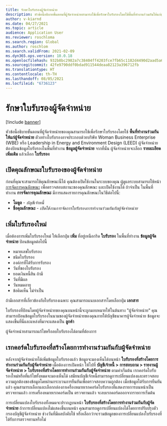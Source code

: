 ```yaml
---
title: รักษาใบรับรองผู้จัดจำหน่าย
description: หัวข้อนี้อธิบายขั้นตอนที่ผู้จัดจำหน่ายสามารถใช้เพื่อรักษาใบรับรองโดยใช้พื้นที่ทำงานร่วมกันให้แก่ผู้จัดจำหน่าย
author: v-kiarnd
ms.date: 04/27/2021
ms.topic: article
audience: Application User
ms.reviewer: roschloma
ms.search.region: Global
ms.author: roschlom
ms.search.validFrom: 2021-02-09
ms.dyn365.ops.version: 10.0.18
ms.openlocfilehash: 932b8bc2982a7c38404ff4203fce7fb65c1182d4490d2aad5a6d78fd809ec768
ms.sourcegitcommit: 42fe9790ddf0bdad911544deaa82123a396712fb
ms.translationtype: HT
ms.contentlocale: th-TH
ms.lasthandoff: 08/05/2021
ms.locfileid: "6736123"
---
```

# <a name="maintain-vendor-certification"></a>รักษาใบรับรองผู้จัดจำหน่าย

[!include [banner](../includes/banner.md)]

หัวข้อนี้อธิบายขั้นตอนที่ผู้จัดจำหน่ายของคุณสามารถใช้เพื่อรักษาใบรับรองโดยใช้ **พื้นที่ทำงานร่วมกันให้แก่ผู้จัดจำหน่าย** ตัวอย่างใบรับรองอาจประกอบด้วยบริษัท Woman Business Enterprise (WBE) หรือ Leadership in Energy and Environment Design (LEED) ผู้จัดจำหน่ายต้องป้อนข้อมูลใบรับรองในพื้นที่ทำงาน **ข้อมูลผู้จัดจำหน่าย** จากที่นั่น ผู้จัดจำหน่ายจะเลือก **รายละเอียดเพิ่มเติม** แล้วเลือก **ใบรับรอง**

## <a name="turn-on-the-vendor-certification-feature"></a>เปิดคุณลักษณะใบรับรองของผู้จัดจำหน่าย

ก่อนที่คุณจะสามารถใช้คุณลักษณะนี้ได้ คุณต้องเปิดใช้งานในระบบของคุณ ผู้ดูแลระบบสามารถใช้หน้า [การจัดการคุณลักษณะ](../../fin-ops-core/fin-ops/get-started/feature-management/feature-management-overview.md) เพื่อตรวจสอบสถานะของคุณลักษณะ และเปิดใช้งานได้ ถ้าจำเป็น ในพื้นที่ทำงาน **การจัดการคุณลักษณะ** มีการแสดงรายการคุณลักษณะในวิธีต่อไปนี้:

- **โมดูล** - *บัญชีเจ้าหนี้*
- **ชื่อคุณลักษณะ** - *เปิดใช้งานการจัดการใบรับรองการทำงานร่วมกันกับผู้จัดจำหน่าย*

## <a name="add-a-new-certification"></a>เพิ่มใบรับรองใหม่

เมื่อต้องการเพิ่มใบรับรองใหม่ ให้เลือกปุ่ม **เพิ่ม** ที่อยู่เหนือกริด **ใบรับรอง** ในพื้นที่ทำงาน **ข้อมูลผู้จัดจำหน่าย** ป้อนข้อมูลต่อไปนี้

- หมายเลขใบรับรอง
- ชนิดใบรับรอง
- องค์กรที่ได้รับการรับรอง
- วันที่ของใบรับรอง
- ยอดเงินหนี้สิน ถ้ามี
- วันที่มีผล
- วันหมดอายุ
- ข้อคิดเห็น ไม่จำเป็น

ถ้ามีเอกสารที่เกี่ยวข้องกับใบรับรองเฉพาะ คุณสามารถแนบเอกสารโดยเลือกปุ่ม **เอกสาร**

ใบรับรองที่ป้อนโดยผู้จัดจำหน่ายของคุณบนหน้านี้จะถูกมอบหมายให้ในต้นทาง "ผู้จัดจำหน่าย" คุณสามารถป้อนข้อมูลใบรับรองในนามของผู้จัดจำหน่ายของคุณภายใต้บัญชีธนาคารผู้จัดจำหน่าย ข้อมูลจะแสดงขึ้นที่นี่และแหล่งที่มาจะแสดงเป็น **ลูกค้า**

ผู้จัดจำหน่ายสามารถแก้ไขหรือลบใบรับรองได้ตามที่ต้องการ

## <a name="vendor-collaboration-generated-certification-records"></a>เรกคอร์ดใบรับรองที่สร้างโดยการทำงานร่วมกันกับผู้จัดจำหน่าย

หลังจากผู้จัดจำหน่ายได้เพิ่มข้อมูลใบรับรองแล้ว ข้อมูลจะมองเห็นได้บนหน้า **ใบรับรองที่สร้างโดยการทำงานร่วมกันกับผู้จัดจำหน่าย** เมื่อต้องการเปิดหน้า ให้ไปที่ **บัญชีเจ้าหนี้ > การสอบถาม > รายงานผู้จัดจำหน่าย > ใบรับรองที่สร้างโดยการทำงานร่วมกันกับผู้จัดจำหน่าย** ตามค่าเริ่มต้น เรกคอร์ดใบรับรองใหม่หรือที่แก้ไขทั้งหมดจะมองเห็นได้ เสมียนบัญชีเจ้าหนี้สามารถดูการเปลี่ยนแปลงและตรวจสอบความถูกต้องของข้อมูลโดยผ่านกระบวนการยืนยันเพื่อตรวจสอบความถูกต้อง เมื่อข้อมูลได้รับการยืนยันแล้ว คุณสามารถเลือกและเลือกกล่องกาเครื่องหมายเรกคอร์ดใบรับรองที่แสดงรายการบนหน้าเป็นตรวจทานแล้ว การเครื่องหมายเรกคอร์ดเป็น ตรวจทานแล้ว จะลบเรกคอร์ดออกจากรายการเริ่มต้น

การเปลี่ยนแปลงใบรับรองทั้งหมดจะปรากฏบนหน้า **ใบรับรองที่สร้างโดยการทำงานร่วมกันกับผู้จัดจำหน่าย** ถ้าการเปลี่ยนแปลงไม่แสดงขึ้นบนหน้า คุณสามารถดูการเปลี่ยนแปลงได้โดยการปรับปรุงตัวกรองบัญชีผู้จัดจำหน่าย ช่วงวันที่มีผลบังคับใช้ หรือเลือกว่าจะรวมข้อมูลของการเปลี่ยนแปลงใบรับรองที่ได้รับการตรวจทานหรือไม่

